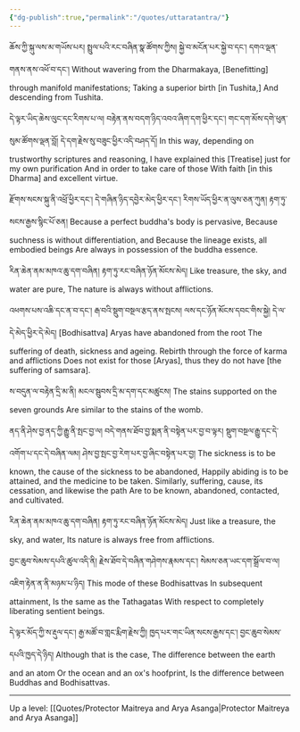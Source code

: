 ```yaml
---
{"dg-publish":true,"permalink":"/quotes/uttaratantra/"}
---
```


ཆོས་ཀྱི་སྐུ་ལས་མ་གཡོས་པར། སྤྲུལ་པའི་རང་བཞིན་སྣ་ཚོགས་ཀྱིས།
སྐྱེ་བ་མངོན་པར་སྐྱེ་བ་དང་། དགའ་ལྡན་གནས་ནས་འཕོ་བ་དང་།
Without wavering from the Dharmakaya,
[Benefitting] through manifold manifestations;
Taking a superior birth [in Tushita,]
And descending from Tushita.

དེ་ལྟར་ཡིད་ཆེས་ལུང་དང་རིགས་པ་ལ། བརྟེན་ནས་བདག་ཉིད་འབའ་ཞིག་དག་ཕྱིར་དང་།
གང་དག་མོས་དགེ་ཕུན་སུམ་ཚོགས་ལྡན་བློ། དེ་དག་རྗེས་སུ་བཟུང་ཕྱིར་འདི་བཤད་དོ།
In this way, depending on trustworthy scriptures and reasoning,
I have explained this [Treatise] just for my own purification
And in order to take care of those
With faith [in this Dharma] and excellent virtue.

རྫོགས་སངས་སྐུ་ནི་འཕྲོ་ཕྱིར་དང༌། དེ་གཞིན་ཉིད་དབྱེར་མེད་ཕྱིར་དང༌།
རིགས་ཡོད་ཕྱིར་ན་ལུས་ཅན་ཀུན། རྟག་ཏུ་སངས་རྒྱས་སྙིང་པོ་ཅན།
Because a perfect buddha's body is pervasive,
Because suchness is without differentiation, and
Because the lineage exists, all embodied beings
Are always in possession of the buddha essence.

རིན་ཆེན་ནམ་མཁའ་ཆུ་དག་བཞིན། རྟག་ཏུ་རང་བཞིན་ཉོན་མོངས་མེད།
Like treasure, the sky, and water are pure,
The nature is always without afflictions.

འཕགས་པས་འཆི་དང་ན་བ་དང༌། རྒ་བའི་སྡུག་བསྔལ་རྩད་ནས་སྤངས།
ལས་དང་ཉོན་མོངས་དབང་གིས་སྐྱེ། དེ་ལ་དེ་མེད་ཕྱིར་དེ་མེད།
[Bodhisattva] Aryas have abandoned from the root
The suffering of death, sickness and ageing.
Rebirth through the force of karma and afflictions
Does not exist for those [Aryas], thus they do not have [the suffering of samsara].

ས་བདུན་ལ་བརྟེན་དྲི་མ་ནི། མངལ་སྦུབས་དྲི་མ་དག་དང་མཚུངས།
The stains supported on the seven grounds
Are similar to the stains of the womb.

ནད་ནི་ཤེས་བྱ་ནད་ཀྱི་རྒྱུ་ནི་སྤང་བྱ་ལ། བདེ་གནས་ཐོབ་བྱ་སྨན་ནི་བསྟེན་པར་བྱ་བ་ལྟར།
སྡུག་བསྔལ་རྒྱུ་དང་དེ་འགོག་པ་དང་དེ་བཞིན་ལམ། ཤེས་བྱ་སྤང་བྱ་རེག་པར་བྱ་ཞིང་བསྟེན་པར་བྱ།
The sickness is to be known, the cause of the sickness to be abandoned,
Happily abiding is to be attained, and the medicine to be taken.
Similarly, suffering, cause, its cessation, and likewise the path
Are to be known, abandoned, contacted, and cultivated.

རིན་ཆེན་ནམ་མཁའ་ཆུ་དག་བཞིན། རྟག་ཏུ་རང་བཞིན་ཉོན་མོངས་མེད།
Just like a treasure, the sky, and water,
Its nature is always free from afflictions.

བྱང་ཆུབ་སེམས་དཔའི་ཚུལ་འདི་ནི། རྗེས་ཐོབ་དེ་བཞིན་གཤེགས་རྣམས་དང་།
སེམས་ཅན་ཡང་དག་སྒྲོལ་བ་ལ། འཇིག་རྟེན་ན་ནི་མཉམ་པ་ཉིད།
This mode of these Bodhisattvas
In subsequent attainment,
Is the same as the Tathagatas
With respect to completely liberating sentient beings.

དེ་ལྟར་མོད་ཀྱི་ས་རྡུལ་དང་། རྒྱ་མཚོ་བ་གླང་རྨིག་རྗེས་ཀྱི།
ཁྱད་པར་གང་ཡིན་སངས་རྒྱས་དང་། བྱང་ཆུབ་སེམས་དཔའི་ཁྱད་དེ་ཉིད།
Although that is the case,
The difference between the earth and an atom
Or the ocean and an ox's hoofprint,
Is the difference between Buddhas and Bodhisattvas.

---
Up a level: [[Quotes/Protector Maitreya and Arya Asanga\|Protector Maitreya and Arya Asanga]]